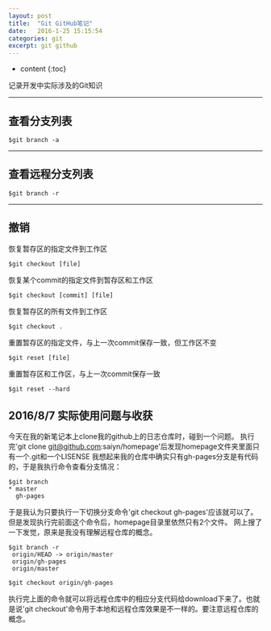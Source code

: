 ```yaml
---
layout: post
title:  "Git GitHub笔记"
date:   2016-1-25 15:15:54
categories: git
excerpt: git github
---
```


* content
{:toc}

记录开发中实际涉及的Git知识

---

## 查看分支列表

<pre><code>$git branch -a
</code></pre>

---

## 查看远程分支列表

<pre><code>$git branch -r
</code></pre>
---

## 撤销

恢复暂存区的指定文件到工作区

<pre><code>$git checkout [file]
</code></pre>

恢复某个commit的指定文件到暂存区和工作区

<pre><code>$git checkout [commit] [file]
</code></pre>

恢复暂存区的所有文件到工作区

<pre><code>$git checkout .
</code></pre>

重置暂存区的指定文件，与上一次commit保存一致，但工作区不变

<pre><code>$git reset [file]
</code></pre>

重置暂存区和工作区，与上一次commit保存一致

<pre><code>$git reset --hard
</code></pre>


## 2016/8/7 实际使用问题与收获

今天在我的新笔记本上clone我的github上的日志仓库时，碰到一个问题。
执行完'git clone git@github.com:saiyn/homepage'后发现homepage文件夹里面只有一个.git和一个LISENSE
我想起来我的仓库中确实只有gh-pages分支是有代码的，于是我执行命令查看分支情况：
<pre><code>$git branch
* master
  gh-pages
</code></pre>
于是我认为只要执行一下切换分支命令'git checkout gh-pages'应该就可以了。但是发现执行完前面这个命令后，homepage目录里依然只有2个文件。
网上搜了一下发觉，原来是我没有理解远程仓库的概念。
<pre><code>$git branch -r
 origin/HEAD -> origin/master
 origin/gh-pages
 origin/master

$git checkout origin/gh-pages
</code></pre>
执行完上面的命令就可以将远程仓库中的相应分支代码给download下来了。也就是说'git checkout'命令用于本地和远程仓库效果是不一样的。要注意远程仓库的概念。







































